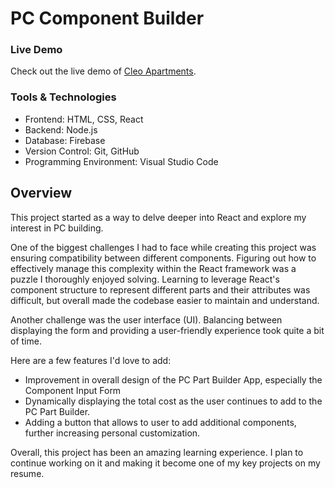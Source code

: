 # PC Component Builder
### Live Demo
Check out the live demo of [Cleo Apartments](https://tranquil-pika-dcebf1.netlify.app/).

### Tools & Technologies
- Frontend: HTML, CSS, React
- Backend: Node.js
- Database: Firebase
- Version Control: Git, GitHub
- Programming Environment: Visual Studio Code

## Overview
This project started as a way to delve deeper into React and explore my interest in PC building. 

One of the biggest challenges I had to face while creating this project was ensuring compatibility between different components.  Figuring out how to effectively manage this complexity within the React framework was a puzzle I thoroughly enjoyed solving. Learning to leverage React's component structure to represent different parts and their attributes was difficult, but overall made the codebase easier to maintain and understand.

Another challenge was the user interface (UI). Balancing between displaying the form and providing a user-friendly experience took quite a bit of time.

Here are a few features I'd love to add:
- Improvement in overall design of the PC Part Builder App, especially the Component Input Form
- Dynamically displaying the total cost as the user continues to add to the PC Part Builder.
- Adding a button that allows to user to add additional components, further increasing personal customization.

Overall, this project has been an amazing learning experience. I plan to continue working on it and making it become one of my key projects on my resume.
